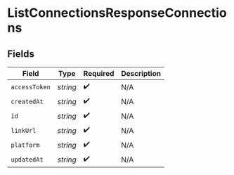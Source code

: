 # ListConnectionsResponseConnections


## Fields

| Field              | Type               | Required           | Description        |
| ------------------ | ------------------ | ------------------ | ------------------ |
| `accessToken`      | *string*           | :heavy_check_mark: | N/A                |
| `createdAt`        | *string*           | :heavy_check_mark: | N/A                |
| `id`               | *string*           | :heavy_check_mark: | N/A                |
| `linkUrl`          | *string*           | :heavy_check_mark: | N/A                |
| `platform`         | *string*           | :heavy_check_mark: | N/A                |
| `updatedAt`        | *string*           | :heavy_check_mark: | N/A                |